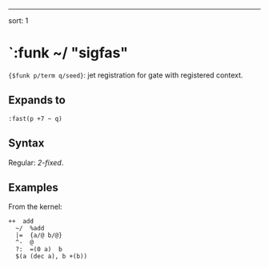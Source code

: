 ---
sort: 1

# `:funk  ~/  "sigfas" 

`{$funk p/term q/seed}`: jet registration for gate with
registered context.

## Expands to

```
:fast(p +7 ~ q)
```

## Syntax

Regular: *2-fixed*.

## Examples

From the kernel: 
```
++  add
  ~/  %add
  |=  {a/@ b/@}
  ^-  @
  ?:  =(0 a)  b
  $(a (dec a), b +(b))
```
